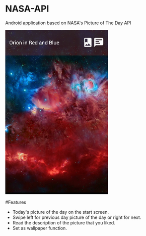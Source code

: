 # NASA-API
Android application based on NASA's Picture of The Day API

![](https://github.com/Bodiver/NASA-API/blob/master/app/src/main/res/drawable/Screenshot%20from%202016-04-15%2022-10-01.png?raw=true)

#Features
- Today's picture of the day on the start screen.
- Swipe left for previous day picture of the day or right for next.
- Read the description of the picture that you liked.
- Set as wallpaper function.
